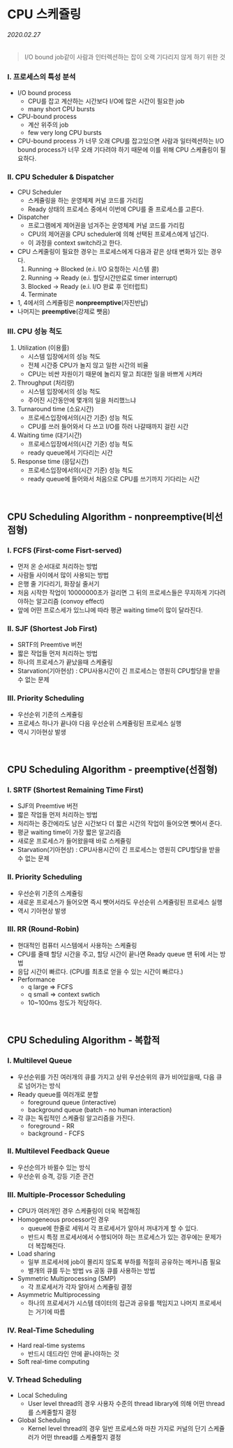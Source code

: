 # CPU 스케쥴링

###### 2020.02.27

> I/O bound job같이 사람과 인터렉션하는 잡이 오랙 기다리지 않게 하기 위한 것

### I. 프로세스의 특성 분석
- I/O bound process
  - CPU를 잡고 계산하는 시간보다 I/O에 많은 시간이 필요한 job
  - many short CPU bursts
- CPU-bound process
  - 계산 위주의 job
  - few very long CPU bursts
- CPU-bound process 가 너무 오래 CPU를 잡고있으면 사람과 일터렉션하는 I/O bound process가 너무 오래 기다려야 하기 때문에 이를 위해 CPU 스케쥴링이 필요하다.

### II. CPU Scheduler & Dispatcher
- CPU Scheduler
  - 스케쥴링을 하는 운영체제 커널 코드를 가리킴
  - Ready 상태의 프로세스 중에서 이번에 CPU를 줄 프로세스를 고른다.
- Dispatcher
  - 프로그램에게 제어권을 넘겨주는 운영체제 커널 코드를 가리킴
  - CPU의 제어권을 CPU scheduler에 의해 선택된 프로세스에게 넘긴다.
  - 이 과정을 context switch라고 한다.
- CPU 스케줄링이 필요한 경우는 프로세스에게 다음과 같은 상태 변화가 있는 경우다.
    1. Running -> Blocked (e.i. I/O 요청하는 시스템 콜)
    2. Running -> Ready (e.i. 할당시간만료로 timer interrupt)
    3. Blocked -> Ready (e.i. I/O 완료 후 인터럽트)
    4. Terminate
- 1, 4에서의 스케쥴링은 **nonpreemptive**(자진반납)
- 나머지는 **preemptive**(강제로 뺏음)


### III. CPU 성능 척도

1. Utilization (이용률)
   - 시스템 입장에서의 성능 척도
   - 전체 시간중 CPU가 놀지 않고 일한 시간의 비율
   - CPU는 비싼 자원이기 때문에 놀리지 말고 최대한 일을 바쁘게 시켜라
2. Throughput (처리량)
   - 시스템 입장에서의 성능 척도
   - 주어진 시간동안에 몇개의 일을 처리했느냐
3. Turnaround time (소요시간)
   - 프로세스입장에서의(시간 기준) 성능 척도
   - CPU를 쓰러 들어와서 다 쓰고 I/O를 하러 나갈때까지 걸린 시간
4. Waiting time (대기시간)
   - 프로세스입장에서의(시간 기준) 성능 척도
   - ready queue에서 기다리는 시간
5. Response time (응답시간)
   - 프로세스입장에서의(시간 기준) 성능 척도
   - ready queue에 들어와서 처음으로 CPU를 쓰기까지 기다리는 시간

<br />


## CPU Scheduling Algorithm - nonpreemptive(비선점형)

### I. FCFS (First-come Fisrt-served)
- 먼저 온 순서대로 처리하는 방법
- 사람들 사이에서 많이 사용되는 방법
- 은행 줄 기다리기, 화장실 줄서기
- 처음 시작한 작업이 10000000초가 걸리면 그 뒤의 프로세스들은 무지하게 기다려야하는 알고리즘 (convoy effect)
- 앞에 어떤 프로스세가 있느냐에 따라 평균 waiting time이 많이 달라진다.

### II. SJF (Shortest Job First)
- SRTF의 Preemtive 버전
- 짧은 작업들 먼저 처리하는 방법
- 하나의 프로세스가 끝났을때 스케쥴링
- Starvation(기아현상) : CPU사용시간이 긴 프로세스는 영원히 CPU할당을 받을 수 없는 문제

### III. Priority Scheduling
- 우선순위 기준의 스케쥴링
- 프로세스 하나가 끝나야 다음 우선순위 스케쥴링된 프로세스 실행
- 역시 기아현상 발생

<br />


## CPU Scheduling Algorithm - preemptive(선점형)

### I. SRTF (Shortest Remaining Time First)
- SJF의 Preemtive 버전
- 짧은 작업들 먼저 처리하는 방법
- 처리하는 중간에라도 남은 시간보다 더 짧은 시간의 작업이 들어오면 뺏어서 준다.
- 평균 waiting time이 가장 짧은 알고리즘
- 새로운 프로세스가 들어왔을때 바로 스케쥴링
- Starvation(기아현상) : CPU사용시간이 긴 프로세스는 영원히 CPU할당을 받을 수 없는 문제

### II. Priority Scheduling
- 우선순위 기준의 스케쥴링
- 새로운 프로세스가 들어오면 즉시 뺏어서라도 우선순위 스케쥴링된 프로세스 실행
- 역시 기아현상 발생

### III. RR (Round-Robin)
- 현대적인 컴퓨터 시스템에서 사용하는 스케쥴링
- CPU를 줄때 할당 시간을 주고, 할당 시간이 끝나면 Ready queue 맨 뒤에 서는 방법
- 응답 시간이 빠르다. (CPU를 최초로 얻을 수 있는 시간이 빠르다.)
- Performance
  - q large => FCFS
  - q small => context swtich
  - 10~100ms 정도가 적당하다.

<br />


## CPU Scheduling Algorithm - 복합적

### I. Multilevel Queue
- 우선순위를 가진 여러개의 큐를 가지고 상위 우선순위의 큐가 비어있을때, 다음 큐로 넘어가는 방식
- Ready queue를 여러개로 분할
  - foreground queue (interactive)
  - background queue (batch - no human interaction)
- 각 큐는 독립적인 스케쥴링 알고리즘을 가진다.
  - foreground - RR
  - background - FCFS

### II. Multilevel Feedback Queue
- 우선순의가 바뀔수 있는 방식
- 우선순위 승격, 강등 기준 관건

### III. Multiple-Processor Scheduling
- CPU가 여러개인 경우 스케쥴링이 더욱 복잡해짐
- Homogeneous processor인 경우
  - queue에 한줄로 세워서 각 프로세서가 알아서 꺼내가게 할 수 있다.
  - 반드시 특정 프로세서에서 수행되어야 하는 프로세스가 있는 경우에는 문제가 더 복잡해진다.
- Load sharing
  - 일부 프로세서에 job이 몰리지 않도록 부하를 적절히 공유하는 메커니즘 필요
  - 별개의 큐를 두는 방법 vs 공동 큐를 사용하는 방법
- Symmetric Multiprocessing (SMP)
  - 각 프로세서가 각자 알아서 스케쥴링 결정
- Asymmetric Multiprocessing
  - 하나의 프로세서가 시스템 데이터의 접근과 공유를 책임지고 나머지 프로세서는 거기에 따름

### IV. Real-Time Scheduling
- Hard real-time systems
  - 반드시 데드라인 안에 끝나야하는 것
- Soft real-time computing

### V. Trhead Scheduling
- Local Scheduling
  - User level thread의 경우 사용자 수준의 thread library에 의해 어떤 thread를 스케줄할지 결정
- Global Scheduling
  - Kernel level thread의 경우 일반 프로세스와 마찬 가지로 커널의 단기 스케쥴러가 어떤 thread를 스케쥴할지 결정